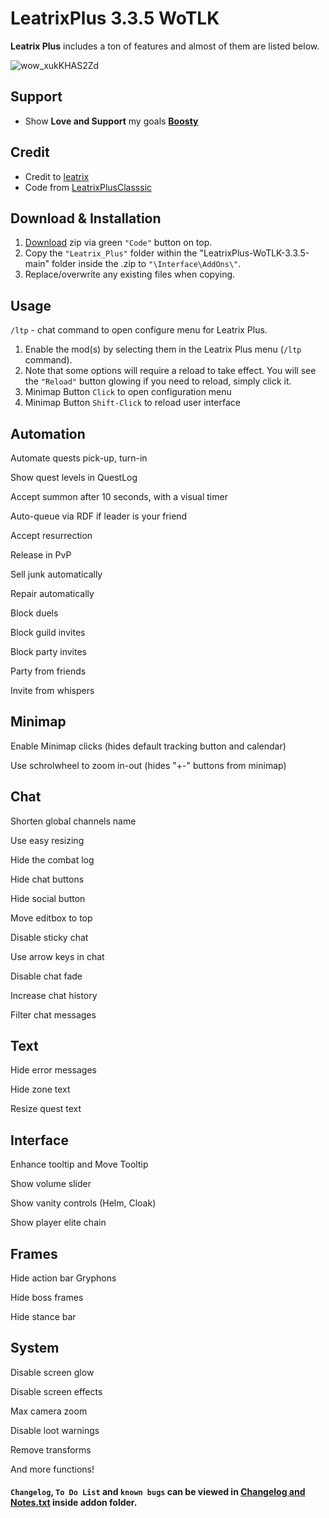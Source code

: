 # LeatrixPlus 3.3.5 WoTLK
**Leatrix Plus** includes a ton of features and almost of them are listed below. 

![wow_xukKHAS2Zd](https://user-images.githubusercontent.com/74269253/229242852-74c7fd25-427a-4a6e-a573-3d0972b937de.png)

## Support
- Show **Love and Support** my goals **[Boosty](https://boosty.to/sattva108)**

## Credit
- Credit to [leatrix](https://github.com/leatrix/leatrix)    
- Code from [LeatrixPlusClasssic](https://www.curseforge.com/wow/addons/leatrix-plus-classic)    


## Download & Installation

1. [Download](https://github.com/Sattva-108/LeatrixPlus-WoTLK-3.3.5/archive/refs/heads/main.zip) zip via green `"Code"` button on top. 
2. Copy the `"Leatrix_Plus"` folder within the "LeatrixPlus-WoTLK-3.3.5-main" folder inside the .zip to `"\Interface\AddOns\"`.    
3. Replace/overwrite any existing files when copying.


## Usage
`/ltp` - chat command to open configure menu for Leatrix Plus.
1. Enable the mod(s) by selecting them in the Leatrix Plus menu (`/ltp` command).
2. Note that some options will require a reload to take effect. You will see the `"Reload"` button glowing if you need to reload, simply click it.
3. Minimap Button `Click` to open configuration menu
4. Minimap Button `Shift-Click` to reload user interface

## Automation

Automate quests pick-up, turn-in

Show quest levels in QuestLog

Accept summon after 10 seconds, with a visual timer

Auto-queue via RDF if leader is your friend

Accept resurrection

Release in PvP

Sell junk automatically

Repair automatically

Block duels

Block guild invites

Block party invites

Party from friends

Invite from whispers

## Minimap
Enable Minimap clicks (hides default tracking button and calendar)

Use schrolwheel to zoom in-out (hides "+-" buttons from minimap)

## Chat
Shorten global channels name

Use easy resizing

Hide the combat log

Hide chat buttons

Hide social button

Move editbox to top

Disable sticky chat

Use arrow keys in chat

Disable chat fade

Increase chat history

Filter chat messages

## Text
Hide error messages

Hide zone text

Resize quest text

## Interface
Enhance tooltip and Move Tooltip

Show volume slider

Show vanity controls (Helm, Cloak)

Show player elite chain

## Frames
Hide action bar Gryphons

Hide boss frames

Hide stance bar

## System
Disable screen glow

Disable screen effects

Max camera zoom

Disable loot warnings

Remove transforms

And more functions!

#### `Changelog`, `To Do List` and `known bugs` can be viewed in [Changelog and Notes.txt](https://github.com/Sattva-108/LeatrixPlus-WoTLK-3.3.5/blob/main/Leatrix_Plus/Changelog%20and%20Notes.txt) inside addon folder.
